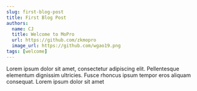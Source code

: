 ```yaml
---
slug: first-blog-post
title: First Blog Post
authors:
  name: CJ
  title: Welcome to MoPro
  url: https://github.com/zkmopro
  image_url: https://github.com/wgao19.png
tags: [welcome]
---
```


Lorem ipsum dolor sit amet, consectetur adipiscing elit. Pellentesque elementum dignissim ultricies. Fusce rhoncus ipsum tempor eros aliquam consequat. Lorem ipsum dolor sit amet